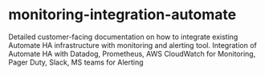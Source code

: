 # monitoring-integration-automate
Detailed customer-facing documentation on how to integrate existing Automate HA infrastructure with monitoring and alerting tool.  Integration of Automate HA with Datadog, Prometheus, AWS CloudWatch for Monitoring, Pager Duty, Slack, MS teams for Alerting
